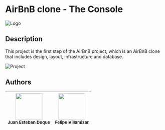 # AirBnB clone - The Console

<img align="center" src="https://i.imgur.com/MQq3ABc.png" alt="Logo">

## Description

This project is the first step of the AirBnB project, which is an AirBnB clone that includes design, layout, infrastructure and database.

<img src="https://i.imgur.com/V6au3B2.png" alt="Project">

## Authors
| [<img src="https://avatars.githubusercontent.com/u/114111326?v=4" width=85><br><sub> Juan Esteban Duque </sub>](https://github.com/Juanesduque1) | [<img src="https://avatars.githubusercontent.com/u/95534180?v=4" width=85><br><sub> Felipe Villamizar </sub>](https://github.com/felipevcc) |
| :---: | :---: |
